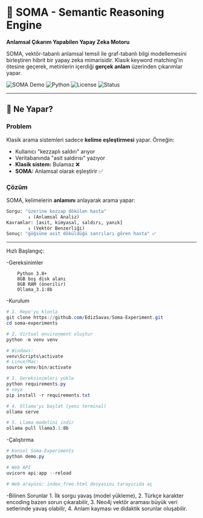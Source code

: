 # 🧠 SOMA - Semantic Reasoning Engine

**Anlamsal Çıkarım Yapabilen Yapay Zeka Motoru**

SOMA, vektör-tabanlı anlamsal temsil ile graf-tabanlı bilgi modellemesini birleştiren hibrit bir yapay zeka mimarisidir. Klasik keyword matching'in ötesine geçerek, metinlerin içerdiği **gerçek anlam** üzerinden çıkarımlar yapar.

![SOMA Demo](https://img.shields.io/badge/version-0.2.0-purple)
![Python](https://img.shields.io/badge/python-3.8+-blue)
![License](https://img.shields.io/badge/license-MIT-green)
![Status](https://img.shields.io/badge/status-pre_alpha-red)

---

## 🎯 Ne Yapar?

### Problem
Klasik arama sistemleri sadece **kelime eşleştirmesi** yapar. Örneğin:
- Kullanıcı "kezzaplı saldırı" arıyor
- Veritabanında "asit saldırısı" yazıyor
- **Klasik sistem:** Bulamaz ❌
- **SOMA:** Anlamsal olarak eşleştirir ✅

### Çözüm
SOMA, kelimelerin **anlamını** anlayarak arama yapar:
```python
Sorgu: "üzerine kezzap dökülen hasta"
        ↓ (Anlamsal Analiz)
Kavramlar: [asit, kimyasal, saldırı, yanık]
        ↓ (Vektör Benzerliği)
Sonuç: "göğsüne asit döküldüğü sanrıları gören hasta" ✅
```
---

Hızlı Başlangıç:

-Gereksinimler

        Python 3.8+
        8GB boş disk alanı
        8GB RAM (önerilir)
        Ollama_3.1:8b

-Kurulum
```powershell
# 1. Repo'yu klonla
git clone https://github.com/EdizSavas/Soma-Experiment.git
cd soma-experiments

# 2. Virtual environment oluştur
python -m venv venv

# Windows:
venv\Scripts\activate
# Linux/Mac:
source venv/bin/activate

# 3. Gereksinimleri yükle
python requirements.py
# veya
pip install -r requirements.txt

# 4. Ollama'yı başlat (yeni terminal)
ollama serve

# 5. Llama modelini indir
ollama pull llama3.1:8b
```

-Çalıştırma
```powershell
# Konsol Soma-Experiments
python demo.py

# Web API
uvicorn api:app --reload

# Web arayüzü: index_free.html dosyasını tarayıcıda aç
```

-Bilinen Sorunlar
        1.  İlk sorgu yavaş (model yükleme),
        2. Türkçe karakter encoding bazen sorun çıkarabilir,
        3. Neo4j vektör araması büyük veri setlerinde yavaş olabilir,
        4. Anlam kayması ve didaktik sorunlar oluşabilir.
